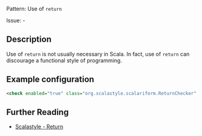 Pattern: Use of `return`

Issue: -

## Description

Use of `return` is not usually necessary in Scala. In fact, use of `return` can discourage a functional style of programming.

## Example configuration

```xml
<check enabled="true" class="org.scalastyle.scalariform.ReturnChecker" level="warning"/>
```
<a name="org_scalastyle_scalariform_ScalaDocChecker" />

## Further Reading

* [Scalastyle - Return](http://www.scalastyle.org/rules-1.0.0.html#org_scalastyle_scalariform_ReturnChecker)